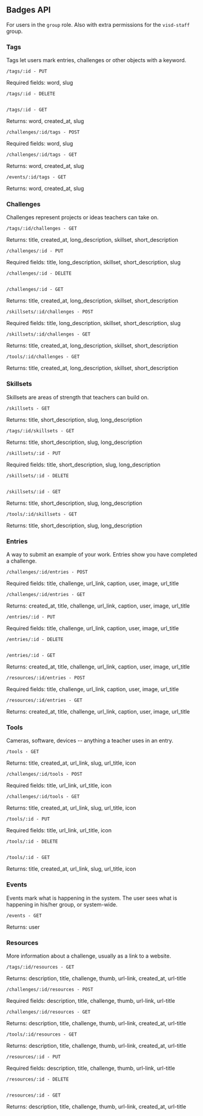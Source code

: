## Badges API
For users in the `group` role.
Also with extra permissions for the `visd-staff` group.
### Tags
Tags let users mark entries, challenges or other objects with a keyword.

    /tags/:id - PUT

Required fields: word, slug

    /tags/:id - DELETE


    /tags/:id - GET

Returns: word, created_at, slug

    /challenges/:id/tags - POST

Required fields: word, slug

    /challenges/:id/tags - GET

Returns: word, created_at, slug

    /events/:id/tags - GET

Returns: word, created_at, slug
### Challenges
Challenges represent projects or ideas teachers can take on.

    /tags/:id/challenges - GET

Returns: title, created_at, long_description, skillset, short_description

    /challenges/:id - PUT

Required fields: title, long_description, skillset, short_description, slug

    /challenges/:id - DELETE


    /challenges/:id - GET

Returns: title, created_at, long_description, skillset, short_description

    /skillsets/:id/challenges - POST

Required fields: title, long_description, skillset, short_description, slug

    /skillsets/:id/challenges - GET

Returns: title, created_at, long_description, skillset, short_description

    /tools/:id/challenges - GET

Returns: title, created_at, long_description, skillset, short_description
### Skillsets
Skillsets are areas of strength that teachers can build on.

    /skillsets - GET

Returns: title, short_description, slug, long_description

    /tags/:id/skillsets - GET

Returns: title, short_description, slug, long_description

    /skillsets/:id - PUT

Required fields: title, short_description, slug, long_description

    /skillsets/:id - DELETE


    /skillsets/:id - GET

Returns: title, short_description, slug, long_description

    /tools/:id/skillsets - GET

Returns: title, short_description, slug, long_description
### Entries
A way to submit an example of your work. Entries show you have completed a challenge.

    /challenges/:id/entries - POST

Required fields: title, challenge, url_link, caption, user, image, url_title

    /challenges/:id/entries - GET

Returns: created_at, title, challenge, url_link, caption, user, image, url_title

    /entries/:id - PUT

Required fields: title, challenge, url_link, caption, user, image, url_title

    /entries/:id - DELETE


    /entries/:id - GET

Returns: created_at, title, challenge, url_link, caption, user, image, url_title

    /resources/:id/entries - POST

Required fields: title, challenge, url_link, caption, user, image, url_title

    /resources/:id/entries - GET

Returns: created_at, title, challenge, url_link, caption, user, image, url_title
### Tools
Cameras, software, devices -- anything a teacher uses in an entry.

    /tools - GET

Returns: title, created_at, url_link, slug, url_title, icon

    /challenges/:id/tools - POST

Required fields: title, url_link, url_title, icon

    /challenges/:id/tools - GET

Returns: title, created_at, url_link, slug, url_title, icon

    /tools/:id - PUT

Required fields: title, url_link, url_title, icon

    /tools/:id - DELETE


    /tools/:id - GET

Returns: title, created_at, url_link, slug, url_title, icon
### Events
Events mark what is happening in the system. The user sees what is happening in his/her group, or system-wide.

    /events - GET

Returns: user
### Resources
More information about a challenge, usually as a link to a website.

    /tags/:id/resources - GET

Returns: description, title, challenge, thumb, url-link, created_at, url-title

    /challenges/:id/resources - POST

Required fields: description, title, challenge, thumb, url-link, url-title

    /challenges/:id/resources - GET

Returns: description, title, challenge, thumb, url-link, created_at, url-title

    /tools/:id/resources - GET

Returns: description, title, challenge, thumb, url-link, created_at, url-title

    /resources/:id - PUT

Required fields: description, title, challenge, thumb, url-link, url-title

    /resources/:id - DELETE


    /resources/:id - GET

Returns: description, title, challenge, thumb, url-link, created_at, url-title